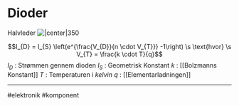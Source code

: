 # Dioder
Halvleder
![|center|350](http://1.bp.blogspot.com/_tWcsnP09Wj8/TDGX8WA0oaI/AAAAAAAABzI/GOZUKj5H18g/s400/PN-diode.png)

$$I_{D} = I_{S} \left(e^{\frac{V_{D}}{n \cdot V_{T}}} -1\right) \s \text{hvor} \s V_{T} = \frac{k \cdot  T}{q}$$
$I_{D}$ : Strømmen gennem dioden
$I_{S}$ : Geometrisk Konstant
$k$ : [[Bolzmanns Konstant]]
$T$ : Temperaturen i *kelvin*
$q$ : [[Elementarladningen]]


---
#elektronik #komponent 